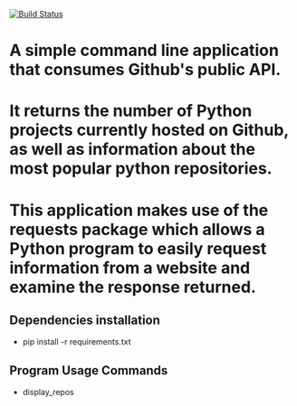 [![Build Status](https://travis-ci.org/JayKay24/http_web.svg?branch=master)](https://travis-ci.org/JayKay24/http_web)
# A simple command line application that consumes Github's public API.
# It returns the number of Python projects currently hosted on Github, as well as information about the most popular python repositories.

# This application makes use of the requests package which allows a Python program to easily request information from a website and examine the response returned.

## Dependencies installation
   * pip install -r requirements.txt

## Program Usage Commands
   * display_repos
